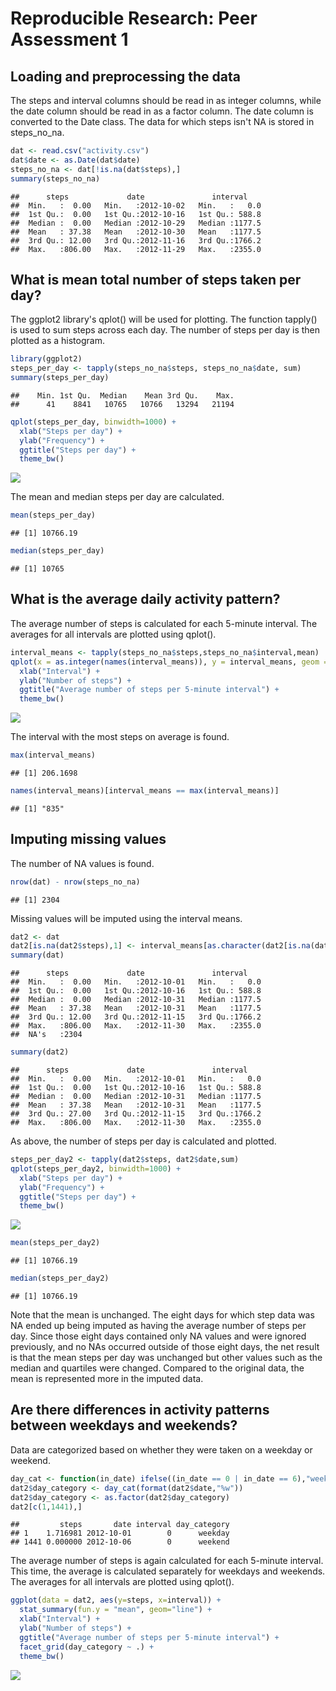 # Reproducible Research: Peer Assessment 1


## Loading and preprocessing the data
The steps and interval columns should be read in as integer columns, while the date column should be read in as a factor column. The date column is converted to the Date class. The data for which steps isn't NA is stored in steps_no_na.

```r
dat <- read.csv("activity.csv")
dat$date <- as.Date(dat$date)
steps_no_na <- dat[!is.na(dat$steps),]
summary(steps_no_na)
```

```
##      steps             date               interval     
##  Min.   :  0.00   Min.   :2012-10-02   Min.   :   0.0  
##  1st Qu.:  0.00   1st Qu.:2012-10-16   1st Qu.: 588.8  
##  Median :  0.00   Median :2012-10-29   Median :1177.5  
##  Mean   : 37.38   Mean   :2012-10-30   Mean   :1177.5  
##  3rd Qu.: 12.00   3rd Qu.:2012-11-16   3rd Qu.:1766.2  
##  Max.   :806.00   Max.   :2012-11-29   Max.   :2355.0
```

## What is mean total number of steps taken per day?
The ggplot2 library's qplot() will be used for plotting. The function tapply() is used to sum steps across each day. The number of steps per day is then plotted as a histogram.

```r
library(ggplot2)
steps_per_day <- tapply(steps_no_na$steps, steps_no_na$date, sum)
summary(steps_per_day)
```

```
##    Min. 1st Qu.  Median    Mean 3rd Qu.    Max. 
##      41    8841   10765   10766   13294   21194
```

```r
qplot(steps_per_day, binwidth=1000) +
  xlab("Steps per day") +
  ylab("Frequency") +
  ggtitle("Steps per day") +
  theme_bw()
```

![](PA1_template_files/figure-html/unnamed-chunk-2-1.png)<!-- -->

The mean and median steps per day are calculated.

```r
mean(steps_per_day)
```

```
## [1] 10766.19
```

```r
median(steps_per_day)
```

```
## [1] 10765
```

## What is the average daily activity pattern?
The average number of steps is calculated for each 5-minute interval. The averages for all intervals are plotted using qplot().

```r
interval_means <- tapply(steps_no_na$steps,steps_no_na$interval,mean)
qplot(x = as.integer(names(interval_means)), y = interval_means, geom = "line") +
  xlab("Interval") +
  ylab("Number of steps") +
  ggtitle("Average number of steps per 5-minute interval") +
  theme_bw()
```

![](PA1_template_files/figure-html/unnamed-chunk-4-1.png)<!-- -->

The interval with the most steps on average is found.

```r
max(interval_means)
```

```
## [1] 206.1698
```

```r
names(interval_means)[interval_means == max(interval_means)]
```

```
## [1] "835"
```

## Imputing missing values
The number of NA values is found.

```r
nrow(dat) - nrow(steps_no_na)
```

```
## [1] 2304
```

Missing values will be imputed using the interval means.

```r
dat2 <- dat
dat2[is.na(dat2$steps),1] <- interval_means[as.character(dat2[is.na(dat2$steps),3])]
summary(dat)
```

```
##      steps             date               interval     
##  Min.   :  0.00   Min.   :2012-10-01   Min.   :   0.0  
##  1st Qu.:  0.00   1st Qu.:2012-10-16   1st Qu.: 588.8  
##  Median :  0.00   Median :2012-10-31   Median :1177.5  
##  Mean   : 37.38   Mean   :2012-10-31   Mean   :1177.5  
##  3rd Qu.: 12.00   3rd Qu.:2012-11-15   3rd Qu.:1766.2  
##  Max.   :806.00   Max.   :2012-11-30   Max.   :2355.0  
##  NA's   :2304
```

```r
summary(dat2)
```

```
##      steps             date               interval     
##  Min.   :  0.00   Min.   :2012-10-01   Min.   :   0.0  
##  1st Qu.:  0.00   1st Qu.:2012-10-16   1st Qu.: 588.8  
##  Median :  0.00   Median :2012-10-31   Median :1177.5  
##  Mean   : 37.38   Mean   :2012-10-31   Mean   :1177.5  
##  3rd Qu.: 27.00   3rd Qu.:2012-11-15   3rd Qu.:1766.2  
##  Max.   :806.00   Max.   :2012-11-30   Max.   :2355.0
```

As above, the number of steps per day is calculated and plotted.

```r
steps_per_day2 <- tapply(dat2$steps, dat2$date,sum)
qplot(steps_per_day2, binwidth=1000) +
  xlab("Steps per day") +
  ylab("Frequency") +
  ggtitle("Steps per day") +
  theme_bw()
```

![](PA1_template_files/figure-html/unnamed-chunk-8-1.png)<!-- -->


```r
mean(steps_per_day2)
```

```
## [1] 10766.19
```

```r
median(steps_per_day2)
```

```
## [1] 10766.19
```

Note that the mean is unchanged. The eight days for which step data was NA ended up being imputed as having the average number of steps per day. Since those eight days contained only NA values and were ignored previously, and no NAs occurred outside of those eight days, the net result is that the mean steps per day was unchanged but other values such as the median and quartiles were changed. Compared to the original data, the mean is represented more in the imputed data.

## Are there differences in activity patterns between weekdays and weekends?
Data are categorized based on whether they were taken on a weekday or weekend.

```r
day_cat <- function(in_date) ifelse((in_date == 0 | in_date == 6),"weekend","weekday")
dat2$day_category <- day_cat(format(dat2$date,"%w"))
dat2$day_category <- as.factor(dat2$day_category)
dat2[c(1,1441),]
```

```
##         steps       date interval day_category
## 1    1.716981 2012-10-01        0      weekday
## 1441 0.000000 2012-10-06        0      weekend
```

The average number of steps is again calculated for each 5-minute interval. This time, the average is calculated separately for weekdays and weekends. The averages for all intervals are plotted using qplot().

```r
ggplot(data = dat2, aes(y=steps, x=interval)) +
  stat_summary(fun.y = "mean", geom="line") +
  xlab("Interval") +
  ylab("Number of steps") +
  ggtitle("Average number of steps per 5-minute interval") +
  facet_grid(day_category ~ .) +
  theme_bw()
```

![](PA1_template_files/figure-html/unnamed-chunk-11-1.png)<!-- -->
